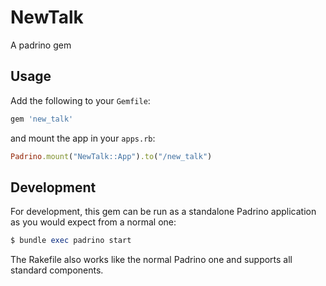# NewTalk

A padrino gem

## Usage

Add the following to your `Gemfile`:

```ruby
gem 'new_talk'
```

and mount the app in your `apps.rb`:

```ruby
Padrino.mount("NewTalk::App").to("/new_talk")
```

## Development

For development, this gem can be run as a standalone Padrino application
as you would expect from a normal one:

```ruby
$ bundle exec padrino start
```

The Rakefile also works like the normal Padrino one and supports all standard
components.
